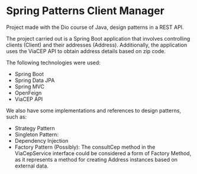 # Spring Patterns Client Manager

Project made with the Dio course of Java, design patterns in a REST API.

The project carried out is a Spring Boot application that involves controlling clients (Client) and their addresses (Address). Additionally, the application uses the ViaCEP API to obtain address details based on zip code.

The following technologies were used:

- Spring Boot
- Spring Data JPA
- Spring MVC
- OpenFeign
- ViaCEP API

We also have some implementations and references to design patterns, such as:

- Strategy Pattern
- Singleton Pattern:
- Dependency Injection
- Factory Pattern (Possibly): The consultCep method in the ViaCepService interface could be considered a form of Factory Method, as it represents a method for creating Address instances based on external data.
